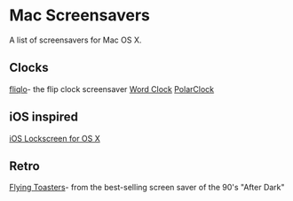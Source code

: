 # Mac Screensavers

A list of screensavers for Mac OS X.

## Clocks

[fliqlo](http://fliqlo.com/)- the flip clock screensaver
[Word Clock](https://www.simonheys.com/wordclock/)
[PolarClock](http://blog.pixelbreaker.com/polarclock)

## iOS inspired

[iOS Lockscreen for OS X](http://littleendiangamestudios.com/project/ios-7-screen-saver/)

## Retro

[Flying Toasters](http://en.infinisys.co.jp/product/flyingtoasters/index.shtml)- from the best-selling screen saver of the 90's "After Dark"


